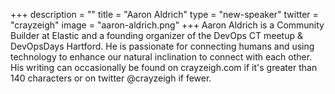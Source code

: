+++
description = ""
title = "Aaron Aldrich"
type = "new-speaker"
twitter = "crayzeigh"
image = "aaron-aldrich.png"
+++
Aaron Aldrich is a Community Builder at Elastic and a founding organizer of the DevOps CT meetup & DevOpsDays Hartford. He is passionate for connecting humans and using technology to enhance our natural inclination to connect with each other. His writing can occasionally be found on crayzeigh.com if it's greater than 140 characters or on twitter @crayzeigh if fewer.